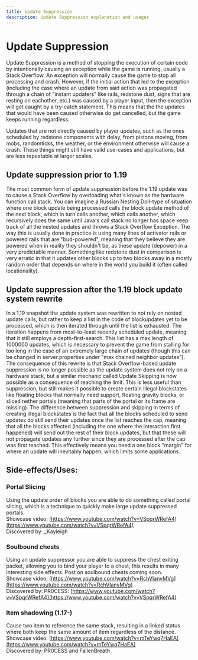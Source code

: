 ```yaml
---
title: Update Suppression
description: Update Suppression explanation and usages
---
```



# Update Suppression

Update Suppression is a method of stopping the execution of certain code by intentionally causing an exception while the game is running, usually a Stack Overflow. An exception will normally cause the game to stop all processing and crash. However, if the initial action that led to the exception (including the case where an update from said action was propagated through a chain of "instant updaters" like rails, redstone dust, signs that are resting on eachother, etc.) was caused by a player input, then the exception will get caught by a try-catch statement. This means that the the updates that would have been caused otherwise do get cancelled, but the game keeps running regardless.  

Updates that are not directly caused by player updates, such as the ones scheduled by redstone components with delay, from pistons moving, from mobs, randomticks, the weather, or the environment otherwise will cause a crash. These things might still have valid use-cases and applications, but are less repeatable at larger scales. 

## Update suppression prior to 1.19
The most common form of update suppression before the 1.19 update was to cause a Stack Overflow by overloading what's known as the hardware function call stack. You can imagine a Russian Nesting Doll-type of situation where one block update being processed calls the block update method of the next block, which in turn calls another, which calls another, which recursively does the same until Java's call stack no longer has space keep track of all the nested updates and throws a Stack Overflow Exception. The way this is usually done in practice is using many lines of activator rails or powered rails that are "bud-powered", meaning that they believe they are powered when in reality they shouldn't be, as these update (depower) in a very predictable manner. Something like redstone dust in comparison is very erratic in that it updates other blocks up to two blocks away in a mostly random order that depends on where in the world you build it (often called locationality).

## Update suppression after the 1.19 block update system rewrite
In a 1.19 snapshot the update system was rewritten to not rely on nested update calls, but rather to keep a list in the code of blockupdates yet to be processed, which is then iterated through until the list is exhausted. The iteration happens from most-to-least recently scheduled update, meaning that it still employs a depth-first-search. This list has a max length of 1000000 updates, which is necessary to prevent the game from stalling for too long in the case of an extremely large chain of updates (though this can be changed in server.properties under "max chained neighbor updates"). The consequence of this rewrite is that Stack Overflow-based update suppression is no longer possible as the update system does not rely on a hardware stack, but a similar mechanic called Update Skipping is now possible as a consequence of reaching the limit. This is less useful than suppression, but still makes it possible to create certain illegal blockstates like floating blocks that normally need support, floating gravity blocks, or sliced nether portals (meaning that parts of the portal or its frame are missing). The difference between suppression and skipping in terms of creating illegal blockstates is the fact that all the blocks scheduled to send updates do still send their updates once the list reaches the cap, meaning that all the blocks affected (including the one where the interaction first happened) will send out the rest of their block updates, but that these will not propagate updates any further since they are processed after the cap was first reached. This effectively means you need a one block "margin" for where an update will inevitably happen, which limits some applications.

## Side-effects/Uses:
### Portal Slicing
Using the update order of blocks you are able to do something called portal slicing, which is a technique to quickly make large update suppressed portals.  
Showcase video: [https://www.youtube.com/watch?v=VSpqrWRefA4](https://www.youtube.com/watch?v=VSpqrWRefA4)  
Discovered by: \_Kayleigh  

### Soulbound chests
Using an update suppressor you are able to suppress the chest exiting packet, allowing you to bind your player to a chest, this results in many interesting side effects. Post on soulbound chests coming soon.  
Showcase video: [https://www.youtube.com/watch?v=RchVIanvMVg](https://www.youtube.com/watch?v=RchVIanvMVg)  
Discovered by: PR0CESS: [https://www.youtube.com/watch?v=VSpqrWRefA4](https://www.youtube.com/watch?v=VSpqrWRefA4)

### Item shadowing (1.17-)
Cause two item to reference the same stack, resulting in a linked status where both keep the same amount of item regardless of the distance.  
Showcase video: [https://www.youtube.com/watch?v=mTeYwq7HaEA](https://www.youtube.com/watch?v=mTeYwq7HaEA)  
Discovered by: PR0CESS and FallenBreath
